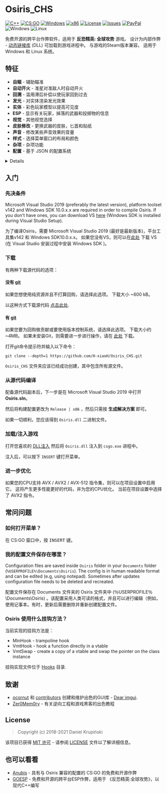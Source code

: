 # Osiris_CHS
[![C++](https://img.shields.io/badge/language-C%2B%2B-%23f34b7d.svg?style=plastic)](https://en.wikipedia.org/wiki/C%2B%2B) 
[![CS:GO](https://img.shields.io/badge/game-CS%3AGO-yellow.svg?style=plastic)](https://store.steampowered.com/app/730/CounterStrike_Global_Offensive/) 
[![Windows](https://img.shields.io/badge/platform-Windows-0078d7.svg?style=plastic)](https://en.wikipedia.org/wiki/Microsoft_Windows) 
[![x86](https://img.shields.io/badge/arch-x86-red.svg?style=plastic)](https://en.wikipedia.org/wiki/X86) 
[![License](https://img.shields.io/github/license/danielkrupinski/Osiris.svg?style=plastic)](LICENSE)
[![Issues](https://img.shields.io/github/issues/danielkrupinski/Osiris.svg?style=plastic)](https://github.com/danielkrupinski/Osiris/issues)
[![PayPal](https://img.shields.io/badge/donate-PayPal-104098.svg?style=plastic&logo=PayPal)](https://paypal.me/DanielK19)
<br>![Windows](https://github.com/danielkrupinski/Osiris/workflows/Windows/badge.svg?branch=master&event=push)
![Linux](https://github.com/danielkrupinski/Osiris/workflows/Linux/badge.svg?branch=master&event=push)

免费开源的跨平台作弊软件，适用于 **反恐精英: 全球攻势** 游戏。 设计为内部作弊 - [动态链接库](https://zh.wikipedia.org/wiki/%E5%8A%A8%E6%80%81%E9%93%BE%E6%8E%A5%E5%BA%93) (DLL) 可加载到游戏进程中。 与游戏的Steam版本兼容。 适用于 Windows 和 Linux 系统。 

## 特征
*   **自瞄** - 辅助瞄准
*   **自动开火** - 准星对准敌人时自动开火
*   **回溯** - 滥用滞后补偿以使玩家回到过去
*   **发光** - 对实体渲染发光效果
*   **实体** - 彩色玩家模型以提高可见度
*   **ESP** - 显示有关玩家，掉落的武器和投掷物的信息
*   **视觉** - 其他视觉选择
*   **皮肤修改** - 更换武器的皮肤，匕首和贴纸
*   **声音** - 修改某些声音效果的音量
*   **样式** - 选择菜单窗口的布局和颜色
*   **杂项** - 杂项功能
*   **配置** - 基于 JSON 的配置系统

<details>

*   **Aimbot** - aim assistance
    *   **Enabled** - on / off master switch
    *   **On key \[ key \]** - aimbot works only when chosen key is being held
    *   **Aimlock** - brings your aim to the target (affected by Smooth).
    *   **Silent** - aimbot is not visible on your screen (client-sided only)
    *   **Friendly fire** - treat allies as enemies
    *   **Visible only** - aim only on visible players
    *   **Scoped only** - aimbot works only when using scope (applies only to sniper rifles)
    *   **Ignore flash** - ignore flashbang i.e. aim when local player is flashed
    *   **Ignore smoke** - ignore smoke i.e. aim when target is in smoke
    *   **Auto shot** - shoot automatically when target found
    *   **Auto scope** - automatically scopes sniper rifle before shooting
    *   **Bone** - bone which aimbot aims at
    *   **Fov** - field-of-view which aimbot operates \[*0*-*255*\]
    *   **Smooth** - smooth aimbot movement in order to seem more human-like
    *   **Max aim inaccuracy** - maximum weapon inaccuracy allowing aimbot to run, lowering this value will e.g. disable aimbot while jumping or running

*   **Triggerbot** - automatically fires when crosshair is on enemy
    *   **Enabled** - on / off master switch
    *   **On key \[ key \]** - triggerbot works only when chosen key is being held
    *   **Friendly fire** - treat allies as enemies
    *   **Scoped only** - triggerbot works only when using scope (applies only to sniper rifles)
    *   **Ignore flash** - ignore flashbang i.e. shoot when local player is flashed
    *   **Ignore smoke** - ignore smoke i.e. shoot when target is in smoke
    *   **Hitgroup** - body parts on which triggerbot works
    *   **Shot delay** - delay time in ms (milliseconds)
    *   **Min damage** - minimal damage to fire.

*   **Backtrack** - abuse lag compensation in order to move players back in time
    *   **Enabled** - on / off master switch
    *   **Ignore smoke** - ignore smoke i.e. backtrack when target is in smoke
    *   **Time limit** - limit the backtracking window \[*1*-*200*ms\]

*   **Glow** - render glow effect on entities

    *Allies, Enemies, Planting (player planting bomb), Defusing (player defusing bomb), Local player, Weapons (dropped weapons), C4, Planted C4, Chickens, Defuse kits, Projectiles, Hostages, Ragdolls* **/** *All, Visible, Occluded*

    *   **Enabled** - on / off master switch
    *   **Health based** - color is based on player's hp
    *   **Color** - glow color in rgba format
    *   **Style** - glow style { `Default`, `Rim3d`, `Edge`, `Edge Pulse` }

*   **Chams** - color player models to improve visibility

    *Allies, Enemies, Planting (player planting bomb), Defusing (player defusing bomb), Local player, Weapons (dropped weapons), Hands (view model hands), Backtrack (requires backtrack to be enabled), Sleeves (view model)* **/** *All, Visible, Occluded*
    *   **Enabled** - on / off master switch
    *   **Health based** - color is based on player's hp
    *   **Blinking** - change transparency frequently
    *   **Material** - material applied to model { `Normal`, `Flat`, `Animated`, `Platinum`, `Glass`, `Chrome`, `Crystal`, `Silver`, `Gold`, `Plastic`, `Glow` }
    *   **Wireframe** - render triangle mesh instead of solid material
    *   **Cover** - draw chams material on top of the original material instead of overriding it
    *   **Ignore-Z** - draw material through walls

*   **ESP** - show additional information about players and game world
    1.  *Allies, Enemies*
        *   *All, Visible, Occluded*

    2.  *Weapons*

    3.  *Projectiles*
        *   *Flashbang, HE Grenade, Breach Charge, Bump Mine, Decoy Grenade, Molotov, TA Grenade, Smoke Grenade, Snowball*

    4.  *Danger Zone*
        *   *Sentries, Drones, Cash, Cash Dufflebag, Pistol Case, Light Case, Heavy Case, Explosive Case, Tools Case, Full Armor, Armor, Helmet, Parachute, Briefcase, Tablet Upgrade, ExoJump, Ammobox, Radar Jammer*

    *   **Enabled** - on / off master switch
    *   **Font** - esp text font
    *   **Snaplines** - draw snapline to player
    *   **Eye traces** - draw player eye traces (shows where player looks)
    *   **Box** - draw 2D box over player model
    *   **Name** - draw player name
    *   **Health** - draw player health
    *   **Health bar** - draw rectangle indicating player health
    *   **Armor** - draw player armor
    *   **Armor bar** - draw rectangle indicating player armor
    *   **Money** - draw player money
    *   **Head dot** - draw dot on player's head
    *   **Active Weapon** - draw player equipped weapon

*   **Visuals** - miscellaneous visual options
    *   **Disable post-processing** - disable post-processing effects in order to increase FPS
    *   **Inverse ragdoll gravity** - inverse gravitational acceleration on falling player ragdoll corpse (during death sequence)
    *   **No fog** - remove fog from map for better visibility
    *   **No 3d sky** - remove 3d skybox from map - increases FPS
    *   **No visual recoil** - remove visual recoil punch effect
    *   **No hands** - remove arms / hands model from first-person view
    *   **No sleeves** - remove sleeves model from first-person view
    *   **No weapons** - remove weapons model from first-person view
    *   **No smoke** - remove smoke grenade effect
    *   **No blur** - remove blur
    *   **No scope overlay** - remove black overlay while scoping
    *   **No grass** - remove grass from map in Danger Zone mode (`dz_blacksite` and `dz_sirocco` maps)
    *   **No shadows** - disable dynamic shadows
    *   **Wireframe smoke** - render smoke skeleton instead of particle effect
    *   **Zoom \[ key \]** - enable zoom on unzoomable weapons
    *   **Thirdperson** - thirdperson view
    *   **Thirdperson distance** - camera distance in thirdperson view
    *   **View model FOV** - change view model FOV \[*-60*-*0*-*60*\] (0 - actual view model, negative values - decreased view model, positive values - increased view model)
    *   **FOV** - change view FOV \[*-60*-*0*-*60*\] (0 - actual view fov, negative values - decreased, positive values - increased)
    *   **Far Z** - far clipping range, useful after disabling fog on large maps (e.g `dz_sirocco`) to render distant buildings
    *   **Flash reduction** - reduces flashbang grenade effect \[*0*-*100*%\] (0 - full flash, 100 - no flash)
    *   **Brightness** - control game brightness \[*0.0*-*1.0*\]
    *   **Skybox** - change sky(box)
    *   **World color** - set world material ambient light color
    *   **Deagle spinner** - play "spinning" inspect animation when holding Deagle
    *   **Screen effect** - screenspace effect - *Drone cam, Drone cam with noise, Underwater, Healthboost, Dangerzone*
    *   **Hit effect** - show screen effect on enemy hit
    *   **Hit marker** - show a cross detail on enemy hit

*   **Skin changer** - change knives, gloves, weapon skins and stickers

*   **Sound** - modify volume of certain sound effects
    *   **Chicken volume** - volume of chicken sounds

    *Local player, Allies, Enemies*
    *   **Master volume** - overall volume of sounds emitted by player
    *   **Headshot volume** - volume of headshot sound (when player gets headshoted)
    *   **Weapon volume** - volume of player weapon shots
    *   **Footstep volume** - volume of player footsteps

*   **Misc** - miscellaneous features
    *   **Menu key \[ key \]** - menu toggle key

    *   **Menu style** - menu style toggle (*Classic* **/** *One window*)

    *   **Menu colors** - menu color theme (*Dark **/** Light **/** Classic*)

    *   **Anti AFK kick** - avoid auto-kick by server for inactivity

    *   **Auto strafe** - automatically strafe in air following mouse movement

    *   **Bunny hop** - automatically simulate space bar press / release while jump button is being held; increases movement speed

    *   **Clan tag** - set custom clan tag

    *   **Animated clan tag** - animate clan tag

    *   **Fast duck** - remove crouch delay

    *   **Sniper crosshair** - draw crosshair while holding sniper rifle

    *   **Recoil crosshair** - crosshair follows recoil pattern

    *   **Auto pistol** - fire pistols like automatic rifles

    *   **Auto reload** - automatically reload if weapon has empty clip

    *   **Auto accept** - automatically accept competitive match

    *   **Radar hack** - show enemies positions on radar

    *   **Reveal ranks** - show player ranks in scoreboard in competitive modes

    *   **Reveal money** - show enemies' money in scoreboard

    *   **Spectator list** - show nicknames of players spectating you

    *   **Watermark** - show cheat name in the upper-left screen corner and fps & ping in the upper-right corner

    *   **Offscreen Enemies** - draw circles on the screen indicating that there are enemies behind us

    *   **Fix animation LOD** - fix aimbot inaccuracy for players behind local player

    *   **Fix bone matrix** - correct client bone matrix to be closer to server one

    *   **Disable model occlusion** - draw player models even if they are behind thick walls

    *   **Kill message** - print message to chat after killing an enemy

    *   **Name stealer** - mimic other players names

    *   **Custom clantag** - set a custom clantag

    *   **Fast plant** - plants bomb on bombsite border, when holding <kbd>LMB</kbd> or <kbd>E</kbd> key

    *   **Fast Stop** - stops the player faster than normal

    *   **Quick reload** - perform quick weapon switch during reload for faster reload

    *   **Prepare revolver \[ key \]** - keep revolver cocked, optionally on key

    *   **Fix tablet signal** - allow use tablet on underground (dangerzone)

    *   **Hit Sound** - sound emitted when hurting enemy

    *   **Chocked packets** - length of sequence of chocked ticks

    *   **Max angle delta** - maximum viewangles change per tick

    *   **Fake Prime** - set a fake prime (visible in lobby)

    *   **Purchase List** - show the purchased equipment by enemies.

    *   **Reportbot** - automatically report players on server for cheating or other abusive actions
        *   **Enabled** - on / off master switch
        *   **Target** - report target *Enemies/Allies/All*
        *   **Delay** - delay between reports, in seconds
        *   **Aimbot** - report for aim assistance
        *   **Wallhack** - report for visual assistance
        *   **Other** - report for other assistance
        *   **Griefing** - report for griefing
        *   **Abusive Communications** - report for abusive communications

    *   **Unhook** - unload cheat

*   **Config** - JSON-based configuration system
    *   **Create config** - create new configuration file
    *   **Reset config** - restore default configuration settings (does not touch saved configuration)
    *   **Load selected** - load selected configuration file
    *   **Save selected** - save selected configuration file
    *   **Delete selected** - delete selected configuration file
    *   **Reload configs** - reload configs list
</details>

## 入门

### 先决条件
Microsoft Visual Studio 2019 (preferably the latest version), platform toolset v142 and Windows SDK 10.0.x.x are required in order to compile Osiris. If you don't have ones, you can download VS [here](https://visualstudio.microsoft.com/) (Windows SDK is installed during Visual Studio Setup).

为了编译Osiris，需要 Microsoft Visual Studio 2019 (最好是最新版本)，平台工具集v142 和 Windows SDK10.0.x.x。 如果您没有VS，则可以在[此处](https://visualstudio.microsoft.com/) 下载 VS (在 Visual Studio 安装过程中安装 Windows SDK )。
### 下载

有两种下载源代码的选项：

#### 没有 [git](https://git-scm.com)

如果您想使用纯资源并且不打算回购，请选择此选项。 下载大小 ~600 kB。

以这种方式下载源代码 [点击此处](https://github.com/H-xiaoH/Osiris_CHS/archive/master.zip).

#### 有 [git](https://git-scm.com)

如果您要为回购做贡献或要使用版本控制系统，请选择此选项。 下载大小约 ~4MB。  如果未安装Git，则需要进一步进行操作，请在 [此处](https://git-scm.com) 下载。

打开git命令提示符并输入以下命令：

    git clone --depth=1 https://github.com/H-xiaoH/Osiris_CHS.git

`Osiris_CHS` 文件夹应该已经成功创建，其中包含所有源文件。 

### 从源代码编译

配备源代码副本后，下一步是在 Microsoft Visual Studio 2019 中打开 **Osiris.sln**。

然后将构建配置更改为 `Release | x86` ，然后只需按 **生成解决方案** 即可。

如果一切顺利，您应该得到 `Osiris.dll` 二进制文件。 

### 加载/注入游戏

打开您喜欢的 [DLL注入](https://zh.wikipedia.org/wiki/DLL%E6%B3%A8%E5%85%A5) 然后将 `Osiris.dll` 注入到 `csgo.exe` 进程中。

注入后，可以按下 `INSERT` 键打开菜单。 

### 进一步优化
如果您的CPU支持 AVX / AVX2 / AVX-512 指令集，则可以在项目设置中启用它。 这将产生更多性能更好的代码，并为您的CPU优化。 当前在项目设置中选择了 AVX2 指令。

## 常问问题

### 如何打开菜单？
在 CS:GO 窗口中，按 <kbd>INSERT</kbd> 键。

### 我的配置文件保存在哪里？
Configuration files are saved inside `Osiris` folder in your `Documents` folder (`%USERPROFILE%\Documents\Osiris`). The config is in human readable format and can be edited (e.g, using notepad). Sometimes after updates configuration file needs to be deleted and recreated.

配置文件保存在 Documents 文件夹的 Osiris 文件夹中 (％USERPROFILE％\Documents\Osiris) 。该配置采用人类可读的格式，并且可以进行编辑（例如，使用记事本。有时，更新后需要删除并重新创建配置文件。

### Osiris 使用什么挂钩方法？
当前实现的挂钩方法是：
*   MinHook - trampoline hook
*   VmtHook - hook a function directly in a vtable
*   VmtSwap - create a copy of a vtable and swap the pointer on the class instance

挂钩实现文件位于 [Hooks](https://github.com/H-xiaoH/Osiris_CHS/tree/master/Osiris/Hooks) 目录.

## 致谢

*   [ocornut](https://github.com/ocornut) 和 [contributors](https://github.com/ocornut/imgui/graphs/contributors) 创建和维护出色的GUI库 - [Dear imgui](https://github.com/ocornut/imgui).
*   [Zer0Mem0ry](https://github.com/Zer0Mem0ry) - 有关逆向工程和游戏黑客的出色教程

## License

> Copyright (c) 2018-2021 Daniel Krupiński

该项目已获得 [MIT 许可](https://opensource.org/licenses/mit-license.php) - 请参阅 [LICENSE](https://github.com/danielkrupinski/Osiris/blob/master/LICENSE) 文件以了解详细信息。 

## 也可以看看
*   [Anubis](https://github.com/danielkrupinski/Anubis) - 具有与 Osiris 兼容的配置的 CS:GO 的免费和开源作弊
*   [GOESP](https://github.com/danielkrupinski/GOESP) - 免费和开源的跨平台ESP作弊，适用于 《反恐精英:全球攻势》，以现代C++编写
